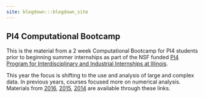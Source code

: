 ```yaml
---
site: blogdown:::blogdown_site
---
```


## PI4 Computational Bootcamp

This is the material from a 2 week Computational Bootcamp for PI4 students prior to beginning summer internships as part of the NSF funded [PI4 Program for Interdisciplinary and Industrial Internships at Illinois](https://pi4.math.illinois.edu/). 

This year the focus is shifting to the use and analysis of large and complex data.
In previous years, courses focused more on numerical analysis. Materials from [2016](http://www.math.uiuc.edu/~hirani/cbmg/index.html), [2015](http://math.illinois.edu/~shahkar2/cbmg/), [2014](http://www.math.uiuc.edu/~hirani/teaching/cbmgsu14) are available through these links.